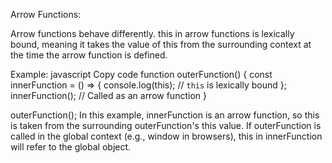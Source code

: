 Arrow Functions:

Arrow functions behave differently. this in arrow functions is lexically bound, meaning it takes the value of this from the surrounding context at the time the arrow function is defined.

Example:
javascript
Copy code
function outerFunction() {
    const innerFunction = () => {
        console.log(this);  // `this` is lexically bound
    };
    innerFunction();  // Called as an arrow function 
}

outerFunction();
In this example, innerFunction is an arrow function, so this is taken from the surrounding outerFunction's this value.
If outerFunction is called in the global context (e.g., window in browsers), this in innerFunction will refer to the global object.